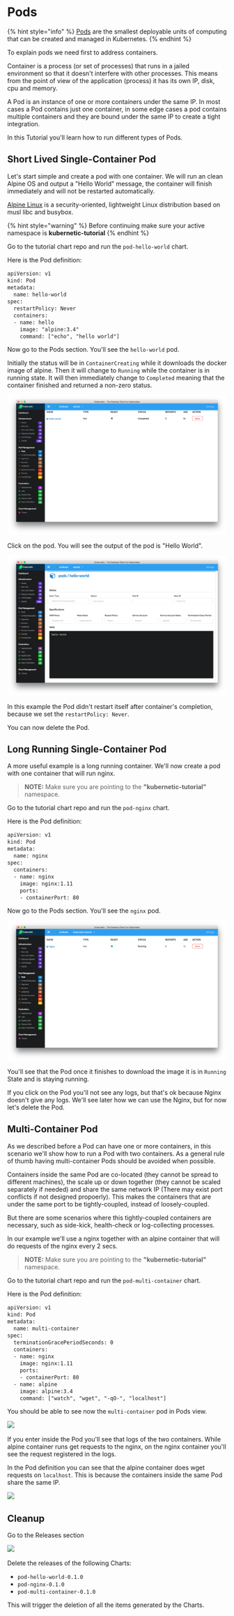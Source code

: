 # Pods

{% hint style="info" %}
[Pods](https://kubernetes.io/docs/concepts/workloads/pods/pod/) are the smallest deployable units of computing that can be created and managed in Kubernetes.
{% endhint %}

To explain pods we need first to address containers.

Container is a process \(or set of processes\) that runs in a jailed environment so that it doesn't interfere with other processes. This means from the point of view of the application \(process\) it has its own IP, disk, cpu and memory.

A Pod is an instance of one or more containers under the same IP. In most cases a Pod contains just one container, in some edge cases a pod contains multiple containers and they are bound under the same IP to create a tight integration.

In this Tutorial you'll learn how to run different types of Pods.

## Short Lived Single-Container Pod

Let's start simple and create a pod with one container. We will run an clean Alpine OS and output a "Hello World" message, the container will finish immediately and will not be restarted automatically.

[Alpine Linux](https://alpinelinux.org/) is a security-oriented, lightweight Linux distribution based on musl libc and busybox.

{% hint style="warning" %}
Before continuing make sure your active namespace is **kubernetic-tutorial**
{% endhint %}

Go to the tutorial chart repo and run the `pod-hello-world` chart.

Here is the Pod definition:

```text
apiVersion: v1
kind: Pod
metadata:
  name: hello-world
spec:
  restartPolicy: Never
  containers:
  - name: hello
    image: "alpine:3.4"
    command: ["echo", "hello world"]
```

Now go to the Pods section. You'll see the `hello-world` pod.

Initially the status will be in `ContainerCreating` while it downloads the docker image of alpine. Then it will change to `Running` while the container is in running state. It will then immediately change to `Completed` meaning that the container finished and returned a non-zero status.

![](../.gitbook/assets/screen-shot-2016-09-02-at-11.46.37-am.png)

Click on the pod. You will see the output of the pod is "Hello World".

![](../.gitbook/assets/screen-shot-2016-09-02-at-11.51.27-am.png)

In this example the Pod didn't restart itself after container's completion, because we set the `restartPolicy: Never`.

You can now delete the Pod.

## Long Running Single-Container Pod

A more useful example is a long running container. We'll now create a pod with one container that will run nginx.

> **NOTE:** Make sure you are pointing to the **"kubernetic-tutorial"** namespace.

Go to the tutorial chart repo and run the `pod-nginx` chart.

Here is the Pod definition:

```text
apiVersion: v1
kind: Pod
metadata:
  name: nginx
spec:
  containers:
  - name: nginx
    image: nginx:1.11
    ports:
    - containerPort: 80
```

Now go to the Pods section. You'll see the `nginx` pod.

![](../.gitbook/assets/screen-shot-2016-09-02-at-12.33.09-pm-1.png)

You'll see that the Pod once it finishes to download the image it is in `Running` State and is staying running.

If you click on the Pod you'll not see any logs, but that's ok because Nginx doesn't give any logs. We'll see later how we can use the Nginx, but for now let's delete the Pod.

## Multi-Container Pod

As we described before a Pod can have one or more containers, in this scenario we'll show how to run a Pod with two containers. As a general rule of thumb having multi-container Pods should be avoided when possible.

Containers inside the same Pod are co-located \(they cannot be spread to different machines\), the scale up or down together \(they cannot be scaled separately if needed\) and share the same network IP \(There may exist port conflicts if not designed propoerly\). This makes the containers that are under the same port to be tightly-coupled, instead of loosely-coupled.

But there are some scenarios where this tightly-coupled containers are necessary, such as side-kick, health-check or log-collecting processes.

In our example we'll use a nginx together with an alpine container that will do requests of the nginx every 2 secs.

> **NOTE:** Make sure you are pointing to the **"kubernetic-tutorial"** namespace.

Go to the tutorial chart repo and run the `pod-multi-container` chart.

Here is the Pod definition:

```text
apiVersion: v1
kind: Pod
metadata:
  name: multi-container
spec:
  terminationGracePeriodSeconds: 0
  containers:
  - name: nginx
    image: nginx:1.11
    ports:
    - containerPort: 80
  - name: alpine
    image: alpine:3.4
    command: ["watch", "wget", "-qO-", "localhost"]
```

You should be able to see now the `multi-container` pod in Pods view.

![](https://github.com/harbur/kubernetic/tree/f5b45f12ac821d41c1888e4c922f0fe1516e0ca5/assets/Screen%20Shot%202016-09-02%20at%201.33.49%20PM.png)

If you enter inside the Pod you'll see that logs of the two containers. While alpine container runs get requests to the nginx, on the nginx container you'll see the request registered in the logs.

In the Pod definition you can see that the alpine container does wget requests on `localhost`. This is because the containers inside the same Pod share the same IP.

![](https://github.com/harbur/kubernetic/tree/f5b45f12ac821d41c1888e4c922f0fe1516e0ca5/multi-container%20pod.png)

## Cleanup

Go to the Releases section

![](https://github.com/harbur/kubernetic/tree/f5b45f12ac821d41c1888e4c922f0fe1516e0ca5/assets/cleanup-pods.png)

Delete the releases of the following Charts:

* `pod-hello-world-0.1.0`
* `pod-nginx-0.1.0`
* `pod-multi-container-0.1.0`

This will trigger the deletion of all the items generated by the Charts.

